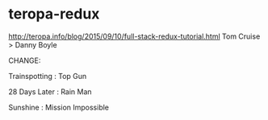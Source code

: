 # teropa-redux
http://teropa.info/blog/2015/09/10/full-stack-redux-tutorial.html
Tom Cruise > Danny Boyle

CHANGE: 

Trainspotting : Top Gun

28 Days Later : Rain Man

Sunshine : Mission Impossible
